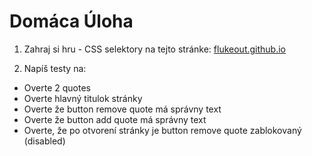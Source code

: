 # Domáca Úloha

1. Zahraj si hru - CSS selektory na tejto stránke: [flukeout.github.io](https://flukeout.github.io/)

2. Napíš testy na:
- Overte 2 quotes
- Overte hlavný titulok stránky
- Overte že button remove quote má správny text
- Overte že button add quote má správny text
- Overte, že po otvorení stránky je button remove quote zablokovaný (disabled)
